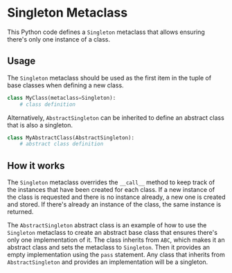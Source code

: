 # Singleton Metaclass

This Python code defines a `Singleton` metaclass that allows ensuring there's only one instance of a class.

## Usage

The `Singleton` metaclass should be used as the first item in the tuple of base classes when defining a new class.

```python
class MyClass(metaclass=Singleton):
    # class definition
```

Alternatively, `AbstractSingleton` can be inherited to define an abstract class that is also a singleton.

```python
class MyAbstractClass(AbstractSingleton):
    # abstract class definition
```

## How it works

The `Singleton` metaclass overrides the `__call__` method to keep track of the instances that have been created for each class. If a new instance of the class is requested and there is no instance already, a new one is created and stored. If there's already an instance of the class, the same instance is returned.

The `AbstractSingleton` abstract class is an example of how to use the `Singleton` metaclass to create an abstract base class that ensures there's only one implementation of it. The class inherits from `ABC`, which makes it an abstract class and sets the metaclass to `Singleton`. Then it provides an empty implementation using the `pass` statement. Any class that inherits from `AbstractSingleton` and provides an implementation will be a singleton.